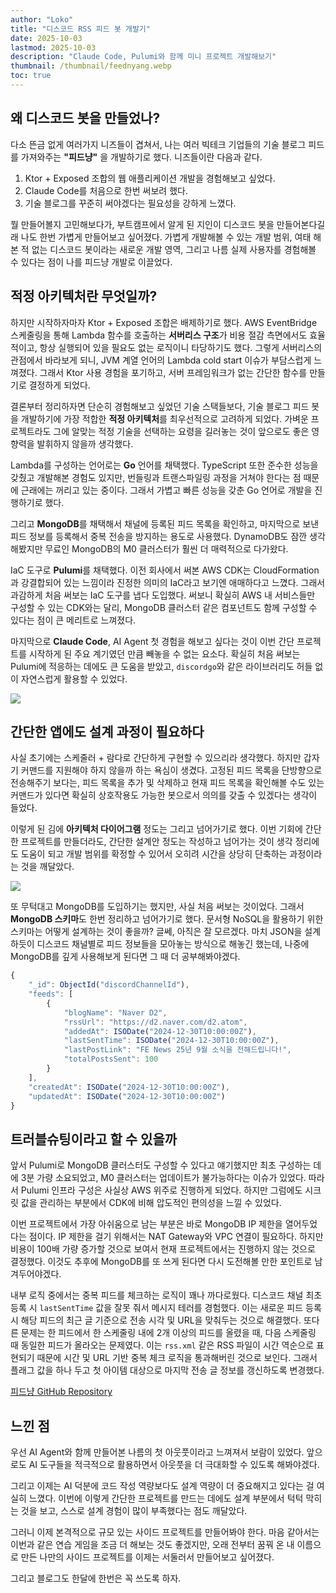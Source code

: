 ```yaml
---
author: "Loko"
title: "디스코드 RSS 피드 봇 개발기"
date: 2025-10-03
lastmod: 2025-10-03
description: "Claude Code, Pulumi와 함께 미니 프로젝트 개발해보기"
thumbnail: /thumbnail/feednyang.webp
toc: true
---
```


## 왜 디스코드 봇을 만들었나?

다소 뜬금 없게 여러가지 니즈들이 겹쳐서, 나는 여러 빅테크 기업들의 기술 블로그 피드를 가져와주는 **"피드냥"** 을 개발하기로 했다. 니즈들이란 다음과 같다.

1. Ktor + Exposed 조합의 웹 애플리케이션 개발을 경험해보고 싶었다.
2. Claude Code를 처음으로 한번 써보려 했다.
3. 기술 블로그를 꾸준히 써야겠다는 필요성을 강하게 느꼈다.

뭘 만들어볼지 고민해보다가, 부트캠프에서 알게 된 지인이 디스코드 봇을 만들어본다길래 나도 한번 가볍게 만들어보고 싶어졌다. 가볍게 개발해볼 수 있는 개발 범위, 여태 해본 적 없는 디스코드 봇이라는 새로운 개발 영역, 그리고 나름 실제 사용자를 경험해볼 수 있다는 점이 나를 피드냥 개발로 이끌었다.

## 적정 아키텍처란 무엇일까?

하지만 시작하자마자 Ktor + Exposed 조합은 배제하기로 했다. AWS EventBridge 스케줄링을 통해 Lambda 함수를 호출하는 **서버리스 구조**가 비용 절감 측면에서도 효율적이고, 항상 실행되어 있을 필요도 없는 로직이니 타당하기도 했다. 그렇게 서버리스의 관점에서 바라보게 되니, JVM 계열 언어의 Lambda cold start 이슈가 부담스럽게 느껴졌다. 그래서 Ktor 사용 경험을 포기하고, 서버 프레임워크가 없는 간단한 함수를 만들기로 결정하게 되었다.

결론부터 정리하자면 단순히 경험해보고 싶었던 기술 스택들보다, 기술 블로그 피드 봇을 개발하기에 가장 적합한 **적정 아키텍처**를 최우선적으로 고려하게 되었다. 가벼운 프로젝트라도 그에 알맞는 적정 기술을 선택하는 요령을 길러놓는 것이 앞으로도 좋은 영향력을 발휘하지 않을까 생각했다.

Lambda를 구성하는 언어로는 **Go** 언어를 채택했다. TypeScript 또한 준수한 성능을 갖췄고 개발해본 경험도 있지만, 번들링과 트랜스파일링 과정을 거쳐야 한다는 점 때문에 근래에는 꺼리고 있는 중이다. 그래서 가볍고 빠른 성능을 갖춘 Go 언어로 개발을 진행하기로 했다.

그리고 **MongoDB**를 채택해서 채널에 등록된 피드 목록을 확인하고, 마지막으로 보낸 피드 정보를 등록해서 중복 전송을 방지하는 용도로 사용했다. DynamoDB도 잠깐 생각해봤지만 무료인 MongoDB의 M0 클러스터가 훨씬 더 매력적으로 다가왔다.

IaC 도구로 **Pulumi**를 채택했다. 이전 회사에서 써본 AWS CDK는 CloudFormation과 강결합되어 있는 느낌이라 진정한 의미의 IaC라고 보기엔 애매하다고 느꼈다. 그래서 과감하게 처음 써보는 IaC 도구를 냅다 도입했다. 써보니 확실히 AWS 내 서비스들만 구성할 수 있는 CDK와는 달리, MongoDB 클러스터 같은 컴포넌트도 함께 구성할 수 있다는 점이 큰 메리트로 느껴졌다.

마지막으로 **Claude Code**, AI Agent 첫 경험을 해보고 싶다는 것이 이번 간단 프로젝트를 시작하게 된 주요 계기였던 만큼 빼놓을 수 없는 요소다. 확실히 처음 써보는 Pulumi에 적응하는 데에도 큰 도움을 받았고, `discordgo`와 같은 라이브러리도 허들 없이 자연스럽게 활용할 수 있었다.

<img src="/blog/feednyang-tech-stack.svg">

## 간단한 앱에도 설계 과정이 필요하다

사실 초기에는 스케줄러 + 람다로 간단하게 구현할 수 있으리라 생각했다. 하지만 갑자기 커맨드를 지원해야 하지 않을까 하는 욕심이 생겼다. 고정된 피드 목록을 단방향으로 전송해주기 보다는, 피드 목록을 추가 및 삭제하고 현재 피드 목록을 확인해볼 수도 있는 커맨드가 있다면 확실히 상호작용도 가능한 봇으로서 의의를 갖출 수 있겠다는 생각이 들었다.

이렇게 된 김에 **아키텍처 다이어그램** 정도는 그리고 넘어가기로 했다. 이번 기회에 간단한 프로젝트를 만들더라도, 간단한 설계안 정도는 작성하고 넘어가는 것이 생각 정리에도 도움이 되고 개발 범위를 확정할 수 있어서 오히려 시간을 상당히 단축하는 과정이라는 것을 깨달았다.

<img src="/blog/feednyang-architecture-diagram.svg">

또 무턱대고 MongoDB를 도입하기는 했지만, 사실 처음 써보는 것이었다. 그래서 **MongoDB 스키마**도 한번 정리하고 넘어가기로 했다. 문서형 NoSQL을 활용하기 위한 스키마는 어떻게 설계하는 것이 좋을까? 글쎄, 아직은 잘 모르겠다. 마치 JSON을 설계하듯이 디스코드 채널별로 피드 정보들을 모아놓는 방식으로 해놓긴 했는데, 나중에 MongoDB를 깊게 사용해보게 된다면 그 때 더 공부해봐야겠다.

```js
{
	"_id": ObjectId("discordChannelId"),
	"feeds": [
		{
			"blogName": "Naver D2",
			"rssUrl": "https://d2.naver.com/d2.atom",
			"addedAt": ISODate("2024-12-30T10:00:00Z"),
			"lastSentTime": ISODate("2024-12-30T10:00:00Z"),
			"lastPostLink": "FE News 25년 9월 소식을 전해드립니다!",
			"totalPostsSent": 100
		}
	],
	"createdAt": ISODate("2024-12-30T10:00:00Z"),
	"updatedAt": ISODate("2024-12-30T10:00:00Z")
}
```

## 트러블슈팅이라고 할 수 있을까

앞서 Pulumi로 MongoDB 클러스터도 구성할 수 있다고 얘기했지만 최초 구성하는 데에 3분 가량 소요되었고, M0 클러스터는 업데이트가 불가능하다는 이슈가 있었다. 따라서 Pulumi 인프라 구성은 사실상 AWS 위주로 진행하게 되었다. 하지만 그럼에도 시크릿 값을 관리하는 부분에서 CDK에 비해 압도적인 편의성을 느낄 수 있었다.

이번 프로젝트에서 가장 아쉬움으로 남는 부분은 바로 MongoDB IP 제한을 열어두었다는 점이다. IP 제한을 걸기 위해서는 NAT Gateway와 VPC 연결이 필요하다. 하지만 비용이 100배 가량 증가할 것으로 보여서 현재 프로젝트에서는 진행하지 않는 것으로 결정했다. 이것도 추후에 MongoDB를 또 쓰게 된다면 다시 도전해볼 만한 포인트로 남겨두어야겠다.

내부 로직 중에서는 중복 피드를 체크하는 로직이 꽤나 까다로웠다. 디스코드 채널 최초 등록 시 `lastSentTime` 값을 잘못 줘서 메시지 테러를 경험했다. 이는 새로운 피드 등록 시 해당 피드의 최근 글 기준으로 전송 시각 및 URL을 맞춰두는 것으로 해결했다. 또다른 문제는 한 피드에서 한 스케줄링 내에 2개 이상의 피드를 올렸을 때, 다음 스케줄링 때 동일한 피드가 올라오는 문제였다. 이는 `rss.xml` 같은 RSS 파일이 시간 역순으로 표현되기 때문에 시간 및 URL 기반 중복 체크 로직을 통과해버린 것으로 보인다. 그래서 플래그 값을 하나 두고 첫 아이템 대상으로 마지막 전송 글 정보를 갱신하도록 변경했다.

[피드냥 GitHub Repository](https://github.com/nmin11/feednyang)

## 느낀 점

우선 AI Agent와 함께 만들어본 나름의 첫 아웃풋이라고 느껴져서 보람이 있었다. 앞으로도 AI 도구들을 적극적으로 활용하면서 아웃풋을 더 극대화할 수 있도록 해봐야겠다.

그리고 이제는 AI 덕분에 코드 작성 역량보다도 설계 역량이 더 중요해지고 있다는 걸 여실히 느꼈다. 이번에 이렇게 간단한 프로젝트를 만드는 데에도 설계 부분에서 턱턱 막히는 것을 보고, 스스로 설계 경험이 많이 부족했다는 점도 깨달았다.

그러니 이제 본격적으로 규모 있는 사이드 프로젝트를 만들어봐야 한다. 마음 같아서는 이번과 같은 연습 게임을 조금 더 해보는 것도 좋겠지만, 오래 전부터 꿈꿔 온 내 이름으로 만든 나만의 사이드 프로젝트를 이제는 서둘러서 만들어보고 싶어졌다.

그리고 블로그도 한달에 한번은 꼭 쓰도록 하자.
